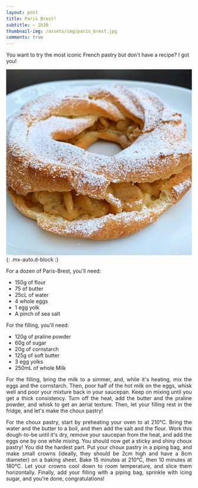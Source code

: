 ```yaml
---
layout: post
title: Paris Brest!
subtitle: ~ 1h30
thumbnail-img: /assets/img/paris_brest.jpg
comments: true
---
```


You want to try the most iconic French pastry but don't have a recipe? I got you!

![Paris Brest](/assets/img/paris_brest.jpg){: .mx-auto.d-block :}

For a dozen of Paris-Brest, you'll need:

- 150g of flour
- 75 of butter
- 25cL of water
- 4 whole eggs
- 1 egg yolk
- A pinch of sea salt

For the filling, you'll need:

- 120g of praline powder
- 60g of sugar
- 20g of cornstarch
- 125g of soft butter
- 3 egg yolks
- 250mL of whole Milk

<div style="text-align: justify">

<p> For the filling, bring the milk to a simmer, and, while it's heating, mix the eggs and the cornstarch. Then, poor half of the hot milk on the eggs, whisk well and poor your mixture back in your saucepan. Keep on mixing until you get a thick consistency. Turn off the heat, add the butter and the praline powder, and whisk to get an aerial texture. Then, let your filling rest in the fridge, and let's make the choux pastry! </p>
<p> For the choux pastry, start by preheating your oven to at 210°C. Bring the water and the butter to a boil, and then add the salt and the flour. Work this dough-to-be until it's dry, remove your saucepan from the heat, and add the eggs one by one while mixing. You should now get a sticky and shiny choux pastry! You did the hardest part. Put your choux pastry in a piping bag, and make small crowns (ideally, they should be 2cm high and have a 8cm diameter) on a baking sheet. Bake 15 minutes at 210°C, then 10 minutes at 180°C. Let your crowns cool down to room temperature, and slice them horizontally. Finally, add your filling with a piping bag, sprinkle with icing sugar, and you're done, congratulations! </p>
</div>